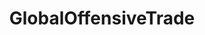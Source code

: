 ---
title: GlobalOffensiveTrade
crosslinks:
- Steam
- GlobalOffensive
- alotabot
- GOTradeReport
- opskins
- SteamTradingCards
- csgomarketforum
- tabled
- SteamGameSwap
- csgotrade
- Pins4Skins
- GoTradeAppeals
- KatowiceTrading
- PUBGTrade
- SteamArtworkProfiles
- Dota2Trade
- niceb8m8
- csgobetting
- csgo_trading
- RAOfCSGO
---